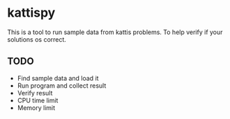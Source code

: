 # kattispy
This is a tool to run sample data from kattis problems. To help verify if your solutions os correct.


## TODO
* Find sample data and load it
* Run program and collect result
* Verify result
* CPU time limit
* Memory limit